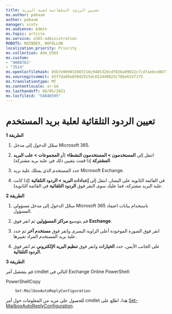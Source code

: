 ```yaml
---
title: تعيين الردود التلقائية لعبة البريد
ms.author: pebaum
author: pebaum
manager: scotv
ms.audience: Admin
ms.topic: article
ms.service: o365-administration
ROBOTS: NOINDEX, NOFOLLOW
localization_priority: Priority
ms.collection: Adm_O365
ms.custom:
- "9000761"
- "3514"
ms.openlocfilehash: 85b7e969032607216c948532dcdf83ba09022c7cdfaebce8671c6d2e8fef183d
ms.sourcegitcommit: b5f7da89a650d2915dc652449623c78be6247175
ms.translationtype: MT
ms.contentlocale: ar-SA
ms.lasthandoff: 08/05/2021
ms.locfileid: "54046595"
---
```

# <a name="set-auto-replies-for-a-users-mailbox"></a>تعيين الردود التلقائية لعلبة بريد المستخدم

**الطريقة 1**

1. سجّل الدخول إلى مدخل Microsoft 365.

2. انتقل إلى **المستخدمون > المستخدمون النشطاء** (أو **المجموعات > علب البريد المشتركة** إذا قمت بتعيين ذلك في علبة بريد مشتركة).

3. حدد المستخدم الذي يمتلك علبة بريد Microsoft Exchange.

4. في القائمة الثانوية على اليسار، انتقل إلى **إعدادات البريد > الردود التلقائية** (إذا كانت علبة البريد مشتركة، فما عليك سوى النقر فوق **الردود التلقائية** في القائمة الثانوية).

**الطريقة 2**

1. سجّل الدخول إلى مدخل مسؤولي Microsoft 365 باستخدام بيانات اعتماد المسؤول.

2. قم بتوسيع **مراكز المسؤولين** ثم انقر فوق **Exchange**.

3. انقر فوق الصورة الموجودة أعلى الزاوية اليسرى وانقر فوق **مستخدم آخر** ثم حدد علبة بريد المستخدم المراد تغييرها.

4. على الجانب الأيمن، حدد **الخيارات** وانقر فوق **تنظيم البريد الإلكتروني** ثم انقر فوق **الردود التلقائية.**

**الطريقة 3**

قم بتشغيل أمر cmdlet التالي في Exchange Online PowerShell:

PowerShellCopy

```
    Set-MailboxAutoReplyConfiguration
```

للحصول على مزيد من المعلومات حول أمر cmdlet هذا، اطلع على [Set-MailboxAutoReplyConfiguration](https://docs.microsoft.com/powershell/module/exchange/mailboxes/set-mailboxautoreplyconfiguration).
